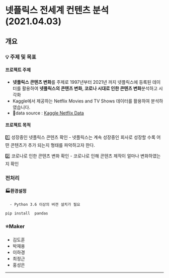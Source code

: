 # 넷플릭스 전세계 컨텐츠 분석(2021.04.03)

## 개요

### 💡 주제 및 목표
#### 프로젝트 주제
- **넷플릭스 콘텐츠 변화**를 주제로 1997년부터 2021년 까지 넷플릭스에 등록된 데이터를 활용하여 **넷플릭스의 콘텐츠 변화, 코로나 시대로 인한 콘텐츠 변화**분석하고 시각화
- Kaggle에서 제공하는 Netflix Movies and TV Shows 데이터를 활용하여 분석하였습니다.
- 🔗data source : [Kaggle Netflix Data](https://www.kaggle.com/shivamb/netflix-shows)

#### 프로젝트 목적
  1️⃣ 성장중인 넷플릭스 콘텐츠 확인
    - 넷플릭스는 계속 성장중인 회사로 성장할 수록 어떤 콘텐츠가 추가 되는지 형태를 파악하고자 한다.

  2️⃣ 코로나로 인한 콘텐츠 변화 확인
    - 코로나로 인해 콘텐츠 제작이 얼마나 변화하였는지 확인


### 전처리
  #### 🏭환경설정
      - Python 3.6 이상의 버젼 설치가 필요
  
  ```
  pip install  pandas
  ```





### ⭐Maker
- 김도훈
- 박재용
- 이하경
- 최정근
- 홍성은
------------------------------------------------------------------

